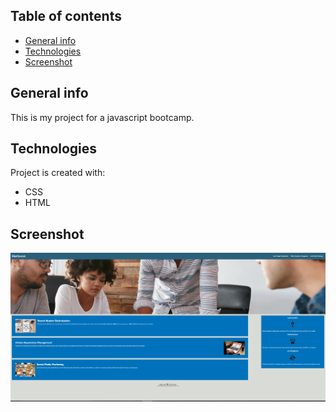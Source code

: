 ## Table of contents
* [General info](#general-info)
* [Technologies](#technologies)
* [Screenshot](#setup)

## General info
This is my project for a javascript bootcamp.
	
## Technologies
Project is created with:
* CSS
* HTML

## Screenshot
![HoriseonWebsite](/assets/images/screenshot.png?raw=true "Horiseon website launch")


	


